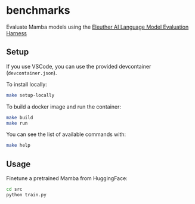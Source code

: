 # benchmarks

Evaluate Mamba models using the [Eleuther AI Language Model Evaluation Harness](https://github.com/EleutherAI/lm-evaluation-harness)

## Setup

If you use VSCode, you can use the provided devcontainer (`devcontainer.json`).

To install locally:

```bash
make setup-locally
```

To build a docker image and run the container:

```bash
make build
make run
```

You can see the list of available commands with:

```bash
make help
```

## Usage

Finetune a pretrained Mamba from HuggingFace:

```bash
cd src
python train.py
```
